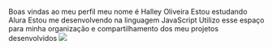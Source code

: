 Boas vindas ao meu perfil meu nome é Halley Oliveira 
Estou estudando Alura
Estou me desenvolvendo na linguagem JavaScript
Utilizo esse espaço para minha organização e compartilhamento dos meu projetos desenvolvidos
![](https://www.google.com/url?sa=i&url=https%3A%2F%2Fwallpaper.mob.org.pt%2Fimage%2Fanime-naruto-naruto_uzumaki-ninja-sword-303486.html&psig=AOvVaw3qDeetekqhu6mJukkLgobU&ust=1722347983203000&source=images&cd=vfe&opi=89978449&ved=0CA8QjRxqFwoTCPCg9LS0zIcDFQAAAAAdAAAAABAE)
